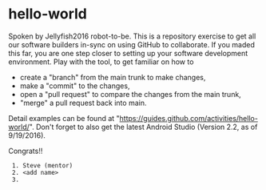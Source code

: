 # hello-world

Spoken by Jellyfish2016 robot-to-be.
This is a repository exercise to get all our software builders in-sync on using GitHub to collaborate.
If you maded this far, you are one step closer to setting up your software development environment.
Play with the tool, to get familiar on how to
 * create a "branch" from the main trunk to make changes, 
 * make a "commit" to the changes,
 * open a "pull request" to compare the changes from the main trunk,
 * "merge" a pull request back into main.

Detail examples can be found at "https://guides.github.com/activities/hello-world/".
Don't forget to also get the latest Android Studio (Version 2.2, as of 9/19/2016).

Congrats!!


~~~~~~~~~  Add your names under this line, so we know that you are GitHub ready!! ~~~~~~~~
 1. Steve (mentor)
 2. <add name>
 3. 

